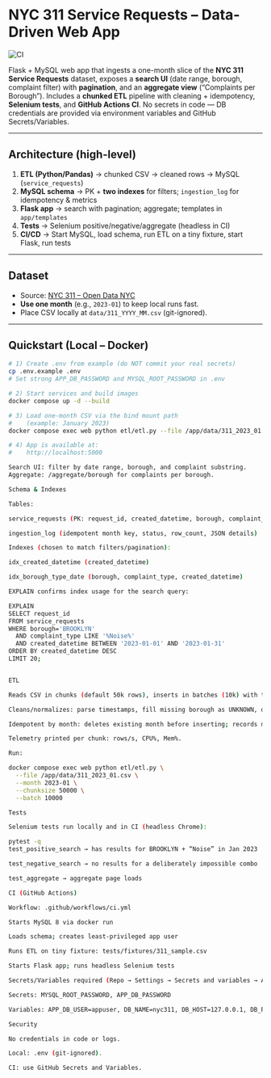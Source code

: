 # NYC 311 Service Requests – Data-Driven Web App

![CI](https://github.com/kakkarvarun/nyc311-assignment3-9020861/actions/workflows/ci.yml/badge.svg)

Flask + MySQL web app that ingests a one-month slice of the **NYC 311 Service Requests** dataset, exposes a **search UI** (date range, borough, complaint filter) with **pagination**, and an **aggregate view** (“Complaints per Borough”). Includes a **chunked ETL** pipeline with cleaning + idempotency, **Selenium tests**, and **GitHub Actions CI**. No secrets in code — DB credentials are provided via environment variables and GitHub Secrets/Variables.

---

## Architecture (high-level)
1. **ETL (Python/Pandas)** → chunked CSV → cleaned rows → MySQL (`service_requests`)  
2. **MySQL schema** → PK + **two indexes** for filters; `ingestion_log` for idempotency & metrics  
3. **Flask app** → search with pagination; aggregate; templates in `app/templates`  
4. **Tests** → Selenium positive/negative/aggregate (headless in CI)  
5. **CI/CD** → Start MySQL, load schema, run ETL on a tiny fixture, start Flask, run tests

---

## Dataset
- Source: [NYC 311 – Open Data NYC](https://data.cityofnewyork.us/Social-Services/erm2-nwe9)
- **Use one month** (e.g., `2023-01`) to keep local runs fast.
- Place CSV locally at `data/311_YYYY_MM.csv` (git-ignored).

---

## Quickstart (Local – Docker)
```bash
# 1) Create .env from example (do NOT commit your real secrets)
cp .env.example .env
# Set strong APP_DB_PASSWORD and MYSQL_ROOT_PASSWORD in .env

# 2) Start services and build images
docker compose up -d --build

# 3) Load one-month CSV via the bind mount path
#    (example: January 2023)
docker compose exec web python etl/etl.py --file /app/data/311_2023_01.csv --month 2023-01

# 4) App is available at:
#    http://localhost:5000

Search UI: filter by date range, borough, and complaint substring.
Aggregate: /aggregate/borough for complaints per borough.

Schema & Indexes

Tables:

service_requests (PK: request_id, created_datetime, borough, complaint_type, etc.)

ingestion_log (idempotent month key, status, row_count, JSON details)

Indexes (chosen to match filters/pagination):

idx_created_datetime (created_datetime)

idx_borough_type_date (borough, complaint_type, created_datetime)

EXPLAIN confirms index usage for the search query:

EXPLAIN
SELECT request_id
FROM service_requests
WHERE borough='BROOKLYN'
  AND complaint_type LIKE '%Noise%'
  AND created_datetime BETWEEN '2023-01-01' AND '2023-01-31'
ORDER BY created_datetime DESC
LIMIT 20;


ETL

Reads CSV in chunks (default 50k rows), inserts in batches (10k) with transactions.

Cleans/normalizes: parse timestamps, fill missing borough as UNKNOWN, drop invalid dates.

Idempotent by month: deletes existing month before inserting; records metrics in ingestion_log with JSON details.

Telemetry printed per chunk: rows/s, CPU%, Mem%.

Run:

docker compose exec web python etl/etl.py \
  --file /app/data/311_2023_01.csv \
  --month 2023-01 \
  --chunksize 50000 \
  --batch 10000

Tests

Selenium tests run locally and in CI (headless Chrome):

pytest -q
test_positive_search → has results for BROOKLYN + “Noise” in Jan 2023

test_negative_search → no results for a deliberately impossible combo

test_aggregate → aggregate page loads

CI (GitHub Actions)

Workflow: .github/workflows/ci.yml

Starts MySQL 8 via docker run

Loads schema; creates least-privileged app user

Runs ETL on tiny fixture: tests/fixtures/311_sample.csv

Starts Flask app; runs headless Selenium tests

Secrets/Variables required (Repo → Settings → Secrets and variables → Actions):

Secrets: MYSQL_ROOT_PASSWORD, APP_DB_PASSWORD

Variables: APP_DB_USER=appuser, DB_NAME=nyc311, DB_HOST=127.0.0.1, DB_PORT=3306

Security

No credentials in code or logs.

Local: .env (git-ignored).

CI: use GitHub Secrets and Variables.